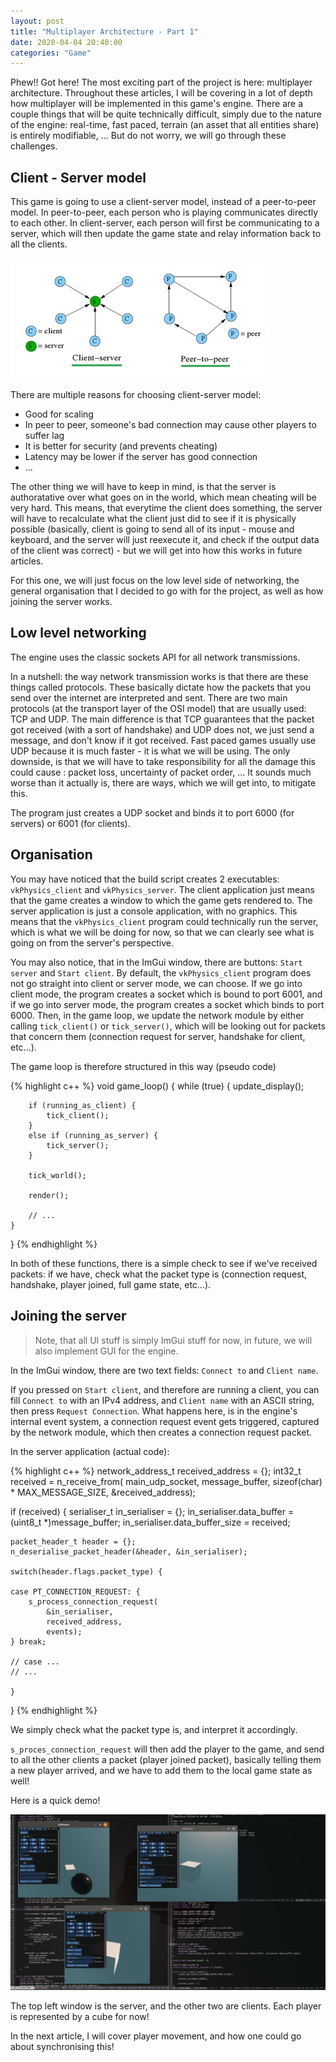 ```yaml
---
layout: post
title: "Multiplayer Architecture - Part 1"
date: 2020-04-04 20:40:00
categories: "Game"
---
```


Phew!! Got here! The most exciting part of the project is here: multiplayer architecture. Throughout these articles, I will be covering in a lot of depth how multiplayer will be implemented in this game's engine. There are a couple things that will be quite technically difficult, simply due to the nature of the engine: real-time, fast paced, terrain (an asset that all entities share) is entirely modifiable, ... But do not worry, we will go through these challenges.

## Client - Server model

This game is going to use a client-server model, instead of a peer-to-peer model. In peer-to-peer, each person who is playing communicates directly to each other. In client-server, each person will first be communicating to a server, which will then update the game state and relay information back to all the clients. 

![photo](/assets/p2p_cts.png)

There are multiple reasons for choosing client-server model: 

- Good for scaling
- In peer to peer, someone's bad connection may cause other players to suffer lag
- It is better for security (and prevents cheating)
- Latency may be lower if the server has good connection
- ...

The other thing we will have to keep in mind, is that the server is authoratative over what goes on in the world, which mean cheating will be very hard. This means, that everytime the client does something, the server will have to recalculate what the client just did to see if it is physically possible (basically, client is going to send all of its input - mouse and keyboard, and the server will just reexecute it, and check if the output data of the client was correct) - but we will get into how this works in future articles.

For this one, we will just focus on the low level side of networking, the general organisation that I decided to go with for the project, as well as how joining the server works.

## Low level networking

The engine uses the classic sockets API for all network transmissions.

In a nutshell: the way network transmission works is that there are these things called protocols. These basically dictate how the packets that you send over the internet are interpreted and sent. There are two main protocols (at the transport layer of the OSI model) that are usually used: TCP and UDP. The main difference is that TCP guarantees that the packet got received (with a sort of handshake) and UDP does not, we just send a message, and don't know if it got received. Fast paced games usually use UDP because it is much faster - it is what we will be using. The only downside, is that we will have to take responsibility for all the damage this could cause : packet loss, uncertainty of packet order, ... It sounds much worse than it actually is, there are ways, which we will get into, to mitigate this.

The program just creates a UDP socket and binds it to port 6000 (for servers) or 6001 (for clients).

## Organisation

You may have noticed that the build script creates 2 executables: `vkPhysics_client` and `vkPhysics_server`. The client application just means that the game creates a window to which the game gets rendered to. The server application is just a console application, with no graphics. This means that the `vkPhysics_client` program could technically run the server, which is what we will be doing for now, so that we can clearly see what is going on from the server's perspective.

You may also notice, that in the ImGui window, there are buttons: `Start server` and `Start client`. By default, the `vkPhysics_client` program does not go straight into client or server mode, we can choose. If we go into client mode, the program creates a socket which is bound to port 6001, and if we go into server mode, the program creates a socket which binds to port 6000. Then, in the game loop, we update the network module by either calling `tick_client()` or `tick_server()`, which will be looking out for packets that concern them (connection request for server, handshake for client, etc...).

The game loop is therefore structured in this way (pseudo code)

{% highlight c++ %}
void game_loop() {
    while (true) {
        update_display();
        
        if (running_as_client) {
            tick_client();
        }
        else if (running_as_server) {
            tick_server();
        }

        tick_world();
        
        render();
        
        // ...
    }
}
{% endhighlight %}

In both of these functions, there is a simple check to see if we've received packets: if we have, check what the packet type is (connection request, handshake, player joined, full game state, etc...).

## Joining the server

> Note, that all UI stuff is simply ImGui stuff for now, in future, we will also implement GUI for the engine.

In the ImGui window, there are two text fields: `Connect to` and `Client name`.

If you pressed on `Start client`, and therefore are running a client, you can fill `Connect to` with an IPv4 address, and `Client name` with an ASCII string, then press `Request Connection`. What happens here, is in the engine's internal event system, a connection request event gets triggered, captured by the network module, which then creates a connection request packet.

In the server application (actual code):

{% highlight c++ %}
network_address_t received_address = {};
int32_t received = n_receive_from(
    main_udp_socket,
    message_buffer,
    sizeof(char) * MAX_MESSAGE_SIZE,
    &received_address);

if (received) {
    serialiser_t in_serialiser = {};
    in_serialiser.data_buffer = (uint8_t *)message_buffer;
    in_serialiser.data_buffer_size = received;
    
    packet_header_t header = {};
    n_deserialise_packet_header(&header, &in_serialiser);
    
    switch(header.flags.packet_type) {
    
    case PT_CONNECTION_REQUEST: {
        s_process_connection_request(
            &in_serialiser,
            received_address,
            events);
    } break;
    
    // case ...
    // ...
        
    }
}
{% endhighlight %}

We simply check what the packet type is, and interpret it accordingly.

`s_proces_connection_request` will then add the player to the game, and send to all the other clients a packet (player joined packet), basically telling them a new player arrived, and we have to add them to the local game state as well!

Here is a quick demo!

![photo](/assets/multiplayer.png)

The top left window is the server, and the other two are clients. Each player is represented by a cube for now!

In the next article, I will cover player movement, and how one could go about synchronising this!
